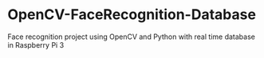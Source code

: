 # OpenCV-FaceRecognition-Database
Face recognition project using OpenCV and Python with real time database in Raspberry Pi 3
